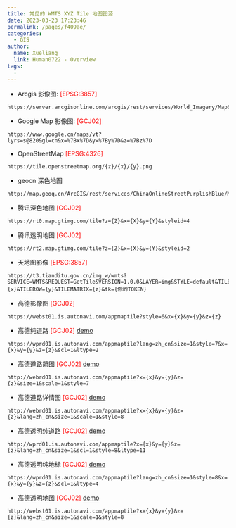 ```yaml
---
title: 常见的 WMTS XYZ Tile 地图图源
date: 2023-03-23 17:23:46
permalink: /pages/f409ae/
categories:
  - GIS
author:
  name: Xueliang
  link: Human0722 - Overview
tags:
  -
---
```

- Arcgis 影像图: <font color="red">[EPSG:3857]</font>
```text
https://server.arcgisonline.com/arcgis/rest/services/World_Imagery/MapServer/tile/{z}/{y}/{x}
```
- Google Map 影像图: <font color="red">[GCJ02]</font>
 ```text
https://www.google.cn/maps/vt?lyrs=s@820&gl=cn&x=%7Bx%7D&y=%7By%7D&z=%7Bz%7D
```

- OpenStreetMap <font color="red">[EPSG:4326]</font>
```text
https://tile.openstreetmap.org/{z}/{x}/{y}.png
```

- geocn 深色地图
```text
http://map.geoq.cn/ArcGIS/rest/services/ChinaOnlineStreetPurplishBlue/MapServer/tile/{z}/{y}/{x}
```

- 腾讯深色地图 <font color="red">[GCJ02]</font>
```text
https://rt0.map.gtimg.com/tile?z={Z}&x={X}&y={Y}&styleid=4
```

- 腾讯透明地图 <font color="red"> [GCJ02] </font>
```text
https://rt2.map.gtimg.com/tile?z={Z}&x={X}&y={Y}&styleid=2
```

- 天地图影像 <font color="red"> [EPSG:3857] </font>
<span hidden>dbfd3a78c0f8508761ecec159fe644fe</span>
```text
https://t3.tianditu.gov.cn/img_w/wmts?SERVICE=WMTS&REQUEST=GetTile&VERSION=1.0.0&LAYER=img&STYLE=default&TILEMATRIXSET=w&FORMAT=tiles&TILECOL={x}&TILEROW={y}&TILEMATRIX={z}&tk={你的TOKEN}
```

- 高德影像图 <font color="red"> [GCJ02] </font>
```text
https://webst01.is.autonavi.com/appmaptile?style=6&x={x}&y={y}&z={z}
```

- 高德纯道路 <font color="red"> [GCJ02] </font> [demo](https://wprd01.is.autonavi.com/appmaptile?lang=zh_cn&size=1&style=7&x=54658&y=26799&z=16&scl=1&ltype=2)
```text
https://wprd01.is.autonavi.com/appmaptile?lang=zh_cn&size=1&style=7&x={x}&y={y}&z={z}&scl=1&ltype=2
```
- 高德道路简图 <font color="red"> [GCJ02] </font> [demo](http://webrd01.is.autonavi.com/appmaptile?x=54658&y=26799&z=16&size=1&scale=1&style=7)
```text
http://webrd01.is.autonavi.com/appmaptile?x={x}&y={y}&z={z}&size=1&scale=1&style=7
```
- 高德道路详情图 <font color="red"> [GCJ02] </font> [demo](http://webrd01.is.autonavi.com/appmaptile?x=54658&y=26799&z=16&lang=zh_cn&size=1&scale=1&style=8)
```text
http://webrd01.is.autonavi.com/appmaptile?x={x}&y={y}&z={z}&lang=zh_cn&size=1&scale=1&style=8
```
- 高德透明纯道路 <font color="red"> [GCJ02] </font> [demo](http://wprd01.is.autonavi.com/appmaptile?x=54658&y=26799&z=16&lang=zh_cn&size=1&scl=1&style=8&ltype=11)
```text
http://wprd01.is.autonavi.com/appmaptile?x={x}&y={y}&z={z}&lang=zh_cn&size=1&scl=1&style=8&ltype=11
```

- 高德透明纯地标 <font color="red"> [GCJ02] </font> [demo](https://wprd01.is.autonavi.com/appmaptile?lang=zh_cn&size=1&style=8&x=54658&y=26799&z=16&scl=1&ltype=4)
```text
https://wprd01.is.autonavi.com/appmaptile?lang=zh_cn&size=1&style=8&x={x}&y={y}&z={z}&scl=1&ltype=4
```

- 高德透明地图 <font color="red"> [GCJ02] </font> [demo](http://webst01.is.autonavi.com/appmaptile?x=54658&y=26799&z=16&lang=zh_cn&size=1&scale=1&style=8)
```text
http://webst01.is.autonavi.com/appmaptile?x={x}&y={y}&z={z}&lang=zh_cn&size=1&scale=1&style=8
```
